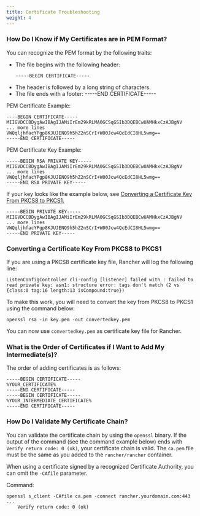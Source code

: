```yaml
---
title: Certificate Troubleshooting
weight: 4
---
```

### How Do I Know if My Certificates are in PEM Format?

You can recognize the PEM format by the following traits:

- The file begins with the following header:
    ```
    -----BEGIN CERTIFICATE-----
    ```
- The header is followed by a long string of characters.
- The file ends with a footer:
  -----END CERTIFICATE-----

PEM Certificate Example:

```
----BEGIN CERTIFICATE-----
MIIGVDCCBDygAwIBAgIJAMiIrEm29kRLMA0GCSqGSIb3DQEBCwUAMHkxCzAJBgNV
... more lines
VWQqljhfacYPgp8KJUJENQ9h5hZ2nSCrI+W00Jcw4QcEdCI8HL5wmg==
-----END CERTIFICATE-----
```

PEM Certificate Key Example:

```
-----BEGIN RSA PRIVATE KEY-----
MIIGVDCCBDygAwIBAgIJAMiIrEm29kRLMA0GCSqGSIb3DQEBCwUAMHkxCzAJBgNV
... more lines
VWQqljhfacYPgp8KJUJENQ9h5hZ2nSCrI+W00Jcw4QcEdCI8HL5wmg==
-----END RSA PRIVATE KEY-----
```

If your key looks like the example below, see [Converting a Certificate Key From PKCS8 to PKCS1.](#converting-a-certificate-key-from-pkcs8-to-pkcs1)

```
-----BEGIN PRIVATE KEY-----
MIIGVDCCBDygAwIBAgIJAMiIrEm29kRLMA0GCSqGSIb3DQEBCwUAMHkxCzAJBgNV
... more lines
VWQqljhfacYPgp8KJUJENQ9h5hZ2nSCrI+W00Jcw4QcEdCI8HL5wmg==
-----END PRIVATE KEY-----
```

### Converting a Certificate Key From PKCS8 to PKCS1

If you are using a PKCS8 certificate key file, Rancher will log the following line:

```
ListenConfigController cli-config [listener] failed with : failed to read private key: asn1: structure error: tags don't match (2 vs {class:0 tag:16 length:13 isCompound:true})
```

To make this work, you will need to convert the key from PKCS8 to PKCS1 using the command below:

```
openssl rsa -in key.pem -out convertedkey.pem
```

You can now use `convertedkey.pem` as certificate key file for Rancher.

### What is the Order of Certificates if I Want to Add My Intermediate(s)?

The order of adding certificates is as follows:

```
-----BEGIN CERTIFICATE-----
%YOUR_CERTIFICATE%
-----END CERTIFICATE-----
-----BEGIN CERTIFICATE-----
%YOUR_INTERMEDIATE_CERTIFICATE%
-----END CERTIFICATE-----
```

### How Do I Validate My Certificate Chain?

You can validate the certificate chain by using the `openssl` binary. If the output of the command (see the command example below) ends with `Verify return code: 0 (ok)`, your certificate chain is valid. The `ca.pem` file must be the same as you added to the `rancher/rancher` container.

When using a certificate signed by a recognized Certificate Authority, you can omit the `-CAfile` parameter.

Command:

```
openssl s_client -CAfile ca.pem -connect rancher.yourdomain.com:443
...
    Verify return code: 0 (ok)
```